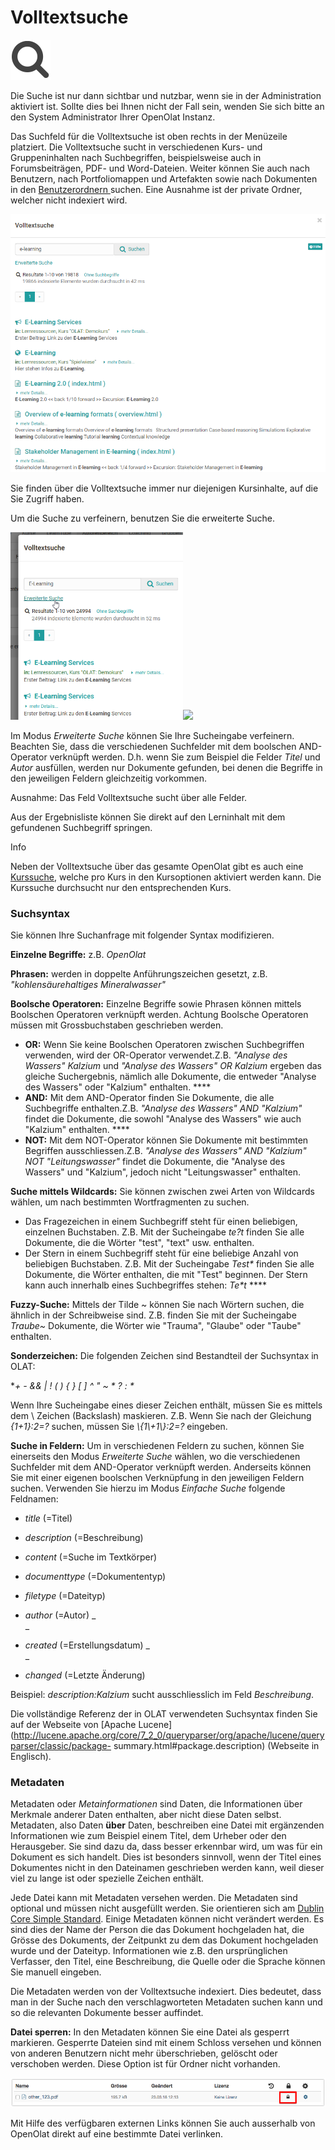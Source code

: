# Volltextsuche

![](assets/search.png)

Die Suche ist nur dann sichtbar und nutzbar, wenn sie in der Administration
aktiviert ist. Sollte dies bei Ihnen nicht der Fall sein, wenden Sie sich
bitte an den System Administrator Ihrer OpenOlat Instanz.

Das Suchfeld für die Volltextsuche ist oben rechts in der Menüzeile platziert.
Die Volltextsuche sucht in verschiedenen Kurs- und Gruppeninhalten nach
Suchbegriffen, beispielsweise auch in Forumsbeiträgen, PDF- und Word-Dateien.
Weiter können Sie auch nach Benutzern, nach Portfoliomappen und Artefakten
sowie nach Dokumenten in den [Benutzerordnern
](../../pages/viewpage.action%EF%B9%96pageId=108593736.html)suchen. Eine
Ausnahme ist der private Ordner, welcher nicht indexiert wird.

![](assets/generelle_Suche.png)

Sie finden über die Volltextsuche immer nur diejenigen Kursinhalte, auf die
Sie Zugriff haben.

Um die Suche zu verfeinern, benutzen Sie die erweiterte Suche.

![](assets/Volltextsuche_erweitert.png)![](../../download/attachments/590041/Volltextsuche_erweitert2.png)

Im Modus _Erweiterte Suche_ können Sie Ihre Sucheingabe verfeinern. Beachten
Sie, dass die verschiedenen Suchfelder mit dem boolschen AND-Operator
verknüpft werden. D.h. wenn Sie zum Beispiel die Felder _Titel_ und _Autor_
ausfüllen, werden nur Dokumente gefunden, bei denen die Begriffe in den
jeweiligen Feldern gleichzeitig vorkommen.

Ausnahme: Das Feld Volltextsuche sucht über alle Felder.

Aus der Ergebnisliste können Sie direkt auf den Lerninhalt mit dem gefundenen
Suchbegriff springen.

Info

Neben der Volltextsuche über das gesamte OpenOlat gibt es auch eine
[Kurssuche](Kurseinstellungen.html#Kurseinstellungen-Optionen), welche pro
Kurs in den Kursoptionen aktiviert werden kann. Die Kurssuche durchsucht nur
den entsprechenden Kurs.

  

###  Suchsyntax

Sie können Ihre Suchanfrage mit folgender Syntax modifizieren.  
  
**Einzelne Begriffe:** z.B. _OpenOlat_

 **Phrasen:** werden in doppelte Anführungszeichen gesetzt, z.B.
_"kohlensäurehaltiges Mineralwasser"_

 **Boolsche Operatoren:** Einzelne Begriffe sowie Phrasen können mittels
Boolschen Operatoren verknüpft werden. Achtung Boolsche Operatoren müssen mit
Grossbuchstaben geschrieben werden.

  *  **OR:** Wenn Sie keine Boolschen Operatoren zwischen Suchbegriffen verwenden, wird der OR-Operator verwendet.Z.B. _"Analyse des Wassers" Kalzium_ und _"Analyse des Wassers" OR Kalzium_ ergeben das gleiche Suchergebnis, nämlich alle Dokumente, die entweder "Analyse des Wassers" oder "Kalzium" enthalten. ****
  * **AND:** Mit dem AND-Operator finden Sie Dokumente, die alle Suchbegriffe enthalten.Z.B. _"Analyse des Wassers" AND "Kalzium"_ findet die Dokumente, die sowohl "Analyse des Wassers" wie auch "Kalzium" enthalten. ****
  * **NOT:** Mit dem NOT-Operator können Sie Dokumente mit bestimmten Begriffen ausschliessen.Z.B. _"Analyse des Wassers" AND "Kalzium" NOT "Leitungswasser"_ findet die Dokumente, die "Analyse des Wassers" und "Kalzium", jedoch nicht "Leitungswasser" enthalten.

 **Suche mittels Wildcards:** Sie können zwischen zwei Arten von Wildcards
wählen, um nach bestimmten Wortfragmenten zu suchen.

  * Das Fragezeichen in einem Suchbegriff steht für einen beliebigen, einzelnen Buchstaben. Z.B. Mit der Sucheingabe _te?t_ finden Sie alle Dokumente, die die Wörter "test", "text" usw. enthalten.
  * Der Stern in einem Suchbegriff steht für eine beliebige Anzahl von beliebigen Buchstaben. Z.B. Mit der Sucheingabe _Test*_ finden Sie alle Dokumente, die Wörter enthalten, die mit "Test" beginnen. Der Stern kann auch innerhalb eines Suchbegriffes stehen: _Te*t_ ****

**Fuzzy-Suche:** Mittels der Tilde ~ können Sie nach Wörtern suchen, die
ähnlich in der Schreibweise sind. Z.B. finden Sie mit der Sucheingabe
_Traube~_ Dokumente, die Wörter wie "Trauma", "Glaube" oder "Taube" enthalten.

 **Sonderzeichen:** Die folgenden Zeichen sind Bestandteil der Suchsyntax in
OLAT:

 **\+ - && | ! ( ) { } [ ] ^ " ~ * ? : \**

Wenn Ihre Sucheingabe eines dieser Zeichen enthält, müssen Sie es mittels dem
\ Zeichen (Backslash) maskieren. Z.B. Wenn Sie nach der Gleichung _{1+1}:2=?_
suchen, müssen Sie _\\{1\\+1\\}\:2=\?_ eingeben.

 **Suche in Feldern:** Um in verschiedenen Feldern zu suchen, können Sie
einerseits den Modus _Erweiterte Suche_ wählen, wo die verschiedenen
Suchfelder mit dem AND-Operator verknüpft werden. Anderseits können Sie mit
einer eigenen boolschen Verknüpfung in den jeweiligen Feldern suchen.
Verwenden Sie hierzu im Modus _Einfache Suche_ folgende Feldnamen:

  *  _title_ (=Titel)
  *  _description_ (=Beschreibung)
  *  _content_ (=Suche im Textkörper)
  *  _documenttype_ (=Dokumententyp)
  *  _filetype_ (=Dateityp)
  *  _author_ (=Autor) _  
_

  * _created_ (=Erstellungsdatum) _  
_

  * _changed_ (=Letzte Änderung)

Beispiel: _description:Kalzium_ sucht ausschliesslich im Feld _Beschreibung_.

Die vollständige Referenz der in OLAT verwendeten Suchsyntax finden Sie auf
der Webseite von [Apache
Lucene](http://lucene.apache.org/core/7_2_0/queryparser/org/apache/lucene/queryparser/classic/package-
summary.html#package.description) (Webseite in Englisch).

###  Metadaten

Metadaten oder  _Metainformationen_  sind Daten, die Informationen über
Merkmale anderer Daten enthalten, aber nicht diese Daten selbst. Metadaten,
also Daten  **über**  Daten, beschreiben eine Datei mit ergänzenden
Informationen wie zum Beispiel einem Titel, dem Urheber oder den Herausgeber.
Sie sind dazu da, dass besser erkennbar wird, um was für ein Dokument es sich
handelt. Dies ist besonders sinnvoll, wenn der Titel eines Dokumentes nicht in
den Dateinamen geschrieben werden kann, weil dieser viel zu lange ist oder
spezielle Zeichen enthält.

Jede Datei kann mit Metadaten versehen werden. Die Metadaten sind optional und
müssen nicht ausgefüllt werden. Sie orientieren sich am [Dublin Core Simple
Standard](https://de.wikipedia.org/wiki/Dublin_Core). Einige Metadaten können
nicht verändert werden. Es sind dies der Name der Person die das Dokument
hochgeladen hat, die Grösse des Dokuments, der Zeitpunkt zu dem das Dokument
hochgeladen wurde und der Dateityp. Informationen wie z.B. den ursprünglichen
Verfasser, den Titel, eine Beschreibung, die Quelle oder die Sprache können
Sie manuell eingeben.

Die Metadaten werden von der Volltextsuche indexiert. Dies bedeutet, dass man
in der Suche nach den verschlagworteten Metadaten suchen kann und so die
relevanten Dokumente besser auffindet.

**Datei sperren:** In den Metadaten können Sie eine Datei als gesperrt
markieren. Gesperrte Dateien sind mit einem Schloss versehen und können von
anderen Benutzern nicht mehr überschrieben, gelöscht oder verschoben werden.
Diese Option ist für Ordner nicht vorhanden.

![](assets/Datei_gesperrt_DE_Detail.png)

Mit Hilfe des verfügbaren externen Links können Sie auch ausserhalb von
OpenOlat direkt auf eine bestimmte Datei verlinken.

